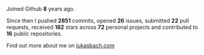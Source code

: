 Joined Github **8** years ago.

Since then I pushed **2851** commits, opened **26** issues, submitted **22** pull requests, received **182** stars across **72** personal projects and contributed to **16** public repositories.

Find out more about me on [lukasbach.com](https://lukasbach.com)
